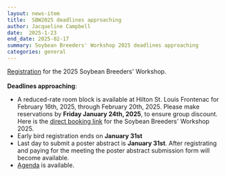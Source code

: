 ```yaml
---
layout: news-item
title:  SBW2025 deadlines approaching
author: Jacqueline Campbell
date:  2025-1-23
end_date: 2025-02-17
summary: Soybean Breeders' Workshop 2025 deadlines approaching
categories: general    
---
```


<p><a href="/community/sbw/registration.html">Registration</a> for the 2025 Soybean Breeders' Workshop. 
<br>
<br>
<b>Deadlines approaching</b>:
<ul class="uk-list">
  <li>A reduced-rate room block is available at Hilton St. Louis Frontenac for February 16th, 2025, through February 20th, 2025. Please make reservations by <b>Friday January 24th, 2025</b>, to ensure group discount. Here is the <a href="https://www.hilton.com/en/attend-my-event/stlfhhf-sbw25-9dce262b-71d5-4042-8649-cae0a78103fc/" target="_blank">direct booking link</a> for the Soybean Breeders' Workshop 2025.</li>
   
  <li>Early bird registration ends on <b>January 31st</b></li>

  <li>Last day to submit a poster abstract is <b>January 31st</b>. After registrating and paying for the meeting the poster abstract submission form will become available.</li>

  <li><a href="https://data.soybase.org/annex/Glycine/max/meetings/soybean_breeders_workshop/SBW_2025/SBW2025_Agenda_2025_1_27.pdf" target="_blank">Agenda</a> is available.</li>
    
</ul>
</p>

